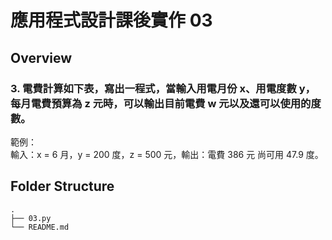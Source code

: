 # 應用程式設計課後實作 03

## Overview

### 3. 電費計算如下表，寫出一程式，當輸入用電月份 x、用電度數 y，每月電費預算為 z 元時，可以輸出目前電費 w 元以及還可以使用的度數。
範例：  
輸入：x = 6 月，y = 200 度，z = 500 元，輸出：電費 386 元 尚可用 47.9 度。


## Folder Structure

    .
    ├── 03.py                
    └── README.md